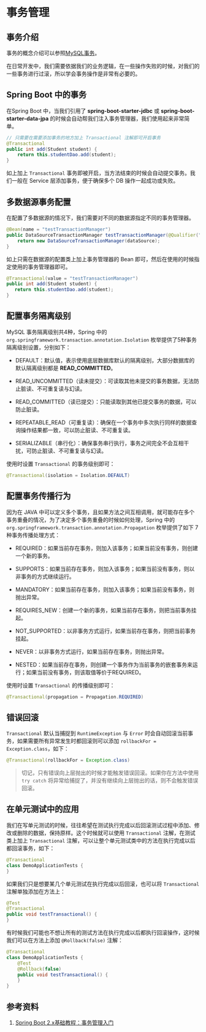 # 事务管理

## 事务介绍
事务的概念介绍可以参照[MySQL事务](https://kai-keng.github.io/java-learning/mysql/transaction.html)。

在日常开发中，我们需要依据我们的业务逻辑，在一些操作失败的时候，对我们的一些事务进行过滚，所以学会事务操作是非常有必要的。


## Spring Boot 中的事务
在Spring Boot 中，当我们引用了 **spring-boot-starter-jdbc** 或 **spring-boot-starter-data-jpa** 的时候会自动帮我们注入事务管理器，我们使用起来非常简单。

```JAVA
// 只需要在需要添加事务的地方加上 Transactional 注解即可开启事务
@Transactional
public int add(Student student) {
    return this.studentDao.add(student);
}
```

如上加上 `Transactional` 事务即被开启，当方法结束的时候会自动提交事务。我们一般在 Service 层添加事务，便于确保多个 DB 操作一起成功或失败。

## 多数据源事务配置
在配置了多数据源的情况下，我们需要对不同的数据源指定不同的事务管理器。

```JAVA
@Bean(name = "testTransactionManager")
public DataSourceTransactionManager testTransactionManager(@Qualifier("testDataSource")DataSource dataSource) {
    return new DataSourceTransactionManager(dataSource);
}
```

 如上只需在数据源的配置类上加上事务管理器的 Bean 即可，然后在使用的时候指定使用的事务管理器即可。

 ```JAVA
@Transactional(value = "testTransactionManager")
public int add(Student student) {
    return this.studentDao.add(student);
}
 ```

 ## 配置事务隔离级别
 MySQL 事务隔离级别共4种，Spring 中的 `org.springframework.transaction.annotation.Isolation` 枚举提供了5种事务隔离级别设置，分别如下：

 * DEFAULT：默认值，表示使用底层数据库默认的隔离级别，大部分数据库的默认隔离级别都是 **READ_COMMITTED**。

 * READ_UNCOMMITTED（读未提交）：可读取其他未提交的事务数据，无法防止脏读、不可重复读与幻读。

 * READ_COMMITTED（读已提交）：只能读取到其他已提交事务的数据，可以防止脏读。

 * REPEATABLE_READ（可重复读）：确保在一个事务中多次执行同样的数据查询操作结果都一致，可以防止脏读、不可重复读。

 * SERIALIZABLE（串行化）：确保事务串行执行，事务之间完全不会互相干扰，可防止脏读、不可重复读与幻读。

 使用时设置 `Transactional` 的事务级别即可：

 ```JAVA
 @Transactional(isolation = Isolation.DEFAULT)
 ```

 ## 配置事务传播行为
 因为在 JAVA 中可以定义多个事务，且如果方法之间互相调用，就可能存在多个事务重叠的情况，为了决定多个事务重叠的时候如何处理，Spring 中的 `org.springframework.transaction.annotation.Propagation` 枚举提供了如下 7 种事务传播处理方式：

* REQUIRED：如果当前存在事务，则加入该事务；如果当前没有事务，则创建一个新的事务。

* SUPPORTS：如果当前存在事务，则加入该事务；如果当前没有事务，则以非事务的方式继续运行。

* MANDATORY：如果当前存在事务，则加入该事务；如果当前没有事务，则抛出异常。

* REQUIRES_NEW：创建一个新的事务，如果当前存在事务，则把当前事务挂起。

* NOT_SUPPORTED：以非事务方式运行，如果当前存在事务，则把当前事务挂起。

* NEVER：以非事务方式运行，如果当前存在事务，则抛出异常。

* NESTED：如果当前存在事务，则创建一个事务作为当前事务的嵌套事务来运行；如果当前没有事务，则该取值等价于REQUIRED。

 使用时设置 `Transactional` 的传播级别即可：

```JAVA
@Transactional(propagation = Propagation.REQUIRED)
```

## 错误回滚
`Transactional` 默认当捕捉到 `RuntimeException` 与 `Error` 时会自动回滚当前事务，如果需要所有异常发生时都回滚则可以添加 `rollbackFor = Exception.class`，如下：

```JAVA
@Transactional(rollbackFor = Exception.class)
```

> 切记，只有错误向上层抛出的时候才能触发错误回滚。如果你在方法中使用 `try catch` 将异常给捕捉了，并没有继续向上层抛出的话，则不会触发错误回滚。

## 在单元测试中的应用
我们在写单元测试的时候，往往希望在测试执行完成以后回滚测试过程中添加、修改或删除的数据，保持原样。这个时候就可以使用 `Transactional` 注解，在测试类上加上 `Transactional` 注解，可以让整个单元测试类中的方法在执行完成以后都回滚事务，如下：

```JAVA
@Transactional
class DemoApplicationTests {
}
```

如果我们只是想要某几个单元测试在执行完成以后回滚，也可以将 `Transactional` 注解单独添加在方法上：

```JAVA
@Test
@Transactional
public void testTransactional() {
}
```

有时候我们可能也不想让所有的测试方法在执行完成以后都执行回滚操作，这时候我们可以在方法上添加 `@Rollback(false)` 注解：

```JAVA
@Transactional
class DemoApplicationTests {
    @Test
    @Rollback(false)
    public void testTransactional() {
    }
}
```

## 参考资料
1. [Spring Boot 2.x基础教程：事务管理入门](https://blog.csdn.net/dyc87112/article/details/107247780)